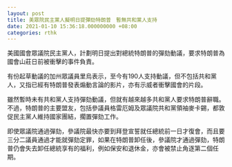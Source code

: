 ```yaml
---
layout: post
title: 美眾院民主黨人擬明日提彈劾特朗普　暫無共和黨人支持
date: 2021-01-10 15:36:18.000000000 +08:00
categories: rthk
---
```


美國國會眾議院民主黨人，計劃明日提出對總統特朗普的彈劾動議，要求特朗普為國會山莊日前被衝擊的事件負責。

有份起草動議的加州眾議員里烏表示，至今有190人支持動議，但不包括共和黨人，又指已經有特朗普發表煽動言論的影片，亦有示威者衝擊國會的片段。

雖然暫時未有共和黨人支持彈劾動議，但就有越來越多共和黨人要求特朗普辭職。不過，特朗普的主要盟友，包括參議員格雷厄姆及眾議院共和黨領袖麥卡錫，都敦促民主黨人維持國家團結，擱置彈劾工作。

即使眾議院通過彈劾，參議院最快亦要到拜登宣誓就任總統前一日才復會，而且要三分二議員通過才能就彈劾定罪，如果在特朗普卸任後，參議院才通過彈劾，特朗普仍會失去卸任總統享有的福利，例如保安和退休金，亦會被禁止角逐第二個任期。
